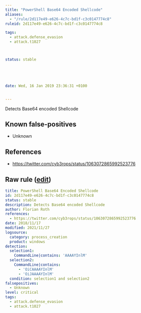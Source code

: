 ```yaml
---
title: "PowerShell Base64 Encoded Shellcode"
aliases:
  - "/rule/2d117e49-e626-4c7c-bd1f-c3c0147774c8"
ruleid: 2d117e49-e626-4c7c-bd1f-c3c0147774c8

tags:
  - attack.defense_evasion
  - attack.t1027



status: stable





date: Wed, 16 Jan 2019 23:36:31 +0100


---
```


Detects Base64 encoded Shellcode

<!--more-->


## Known false-positives

* Unknown



## References

* https://twitter.com/cyb3rops/status/1063072865992523776


## Raw rule ([edit](https://github.com/SigmaHQ/sigma/edit/master/rules/windows/process_creation/proc_creation_win_powershell_b64_shellcode.yml))
```yaml
title: PowerShell Base64 Encoded Shellcode
id: 2d117e49-e626-4c7c-bd1f-c3c0147774c8
status: stable
description: Detects Base64 encoded Shellcode
author: Florian Roth
references:
  - https://twitter.com/cyb3rops/status/1063072865992523776
date: 2018/11/17
modified: 2021/11/27
logsource:
  category: process_creation
  product: windows
detection:
  selection1:
    CommandLine|contains: 'AAAAYInlM'
  selection2:
    CommandLine|contains:
      - 'OiCAAAAYInlM'
      - 'OiJAAAAYInlM'
  condition: selection1 and selection2
falsepositives:
  - Unknown
level: critical
tags:
  - attack.defense_evasion
  - attack.t1027

```
